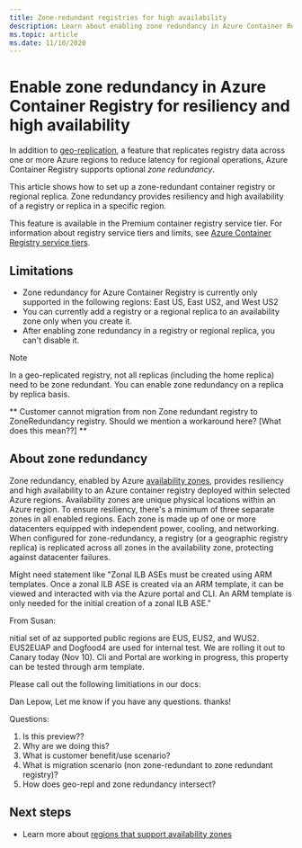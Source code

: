 ```yaml
---
title: Zone-redundant registries for high availability
description: Learn about enabling zone redundancy in Azure Container Registry by creating a container registry registry or geographic replica in an Azure availability zone. Zone redundancy is a feature of the Premium service tier.
ms.topic: article
ms.date: 11/10/2020
---
```

# Enable zone redundancy in Azure Container Registry for resiliency and high availability

In addition to [geo-replication](container-registry-geo-replication.md), a feature that replicates registry data across one or more Azure regions to reduce latency for regional operations, Azure Container Registry supports optional *zone redundancy*. 

This article shows how to set up a zone-redundant container registry or regional replica. Zone redundancy provides resiliency and high availability of a registry or replica in a specific region.

This feature is available in the Premium container registry service tier. For information about registry service tiers and limits, see [Azure Container Registry service tiers](container-registry-skus.md).

## Limitations

* Zone redundancy for Azure Container Registry is currently only supported in the following regions: East US, East US2, and West US2
* You can currently add a registry or a regional replica to an availability zone only when you create it. 
* After enabling zone redundancy in a registry or regional replica, you can't disable it.

> [!NOTE]
> In a geo-replicated registry, not all replicas (including the home replica) need to be zone redundant. You can enable zone redundancy on a replica by replica basis.

** Customer cannot migration from non Zone redundant registry to ZoneRedundancy registry.  Should we mention a workaround here? [What does this mean??] **

## About zone redundancy

Zone redundancy, enabled by Azure [availability zones](../availability-zones/az-overview.md), provides resiliency and high availability to an Azure container registry deployed within selected Azure regions. Availability zones are unique physical locations within an Azure region. To ensure resiliency, there's a minimum of three separate zones in all enabled regions. Each zone is made up of one or more datacenters equipped with independent power, cooling, and networking. When configured for zone-redundancy, a registry (or a geographic registry replica) is replicated across all zones in the availability zone, protecting against datacenter failures.

Might need statement like "Zonal ILB ASEs must be created using ARM templates. Once a zonal ILB ASE is created via an ARM template, it can be viewed and interacted with via the Azure portal and CLI. An ARM template is only needed for the initial creation of a zonal ILB ASE."

From Susan:

nitial set of az supported public regions are EUS, EUS2, and WUS2. EUS2EUAP and Dogfood4 are used for internal test.
We are rolling it out to Canary today (Nov 10). Cli and Portal are working in progress, this property can be tested through arm template.
 
Please call out the following limitiations in our docs:

 


 
Dan Lepow, Let me know if you have any questions. thanks!

Questions:
1. Is this preview??
1. Why are we doing this?
1. What is customer benefit/use scenario?
1. What is migration scenario (non zone-redundant to zone redundant registry)? 
1. How does geo-repl and zone redundancy intersect?

## Next steps

* Learn more about [regions that support availability zones](../availability-zones/az-region.md)


